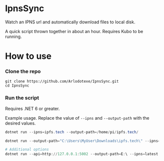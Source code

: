 # IpnsSync
Watch an IPNS url and automatically download files to local disk.

A quick script thrown together in about an hour. Requires Kubo to be running.

# How to use

### Clone the repo

```
git clone https://github.com/Arlodotexe/IpnsSync.git
cd IpnsSync
```

### Run the script
Requires .NET 6 or greater.

Example usage. 
Replace the value of `--ipns` and `--output-path` with the desired values.

```powershell
dotnet run --ipns=ipfs.tech --output-path=/home/pi/ipfs.tech/

dotnet run --output-path="C:\Users\MyUser\Downloads\ipfs.tech\" --ipns=k51qzi5uqu5dip7dqovvkldk0lz03wjkc2cndoskxpyh742gvcd5fw4mudsorj

# Additional options
dotnet run --api=http://127.0.0.1:5002 --output-path=E:\ --ipns=latest.strixmusic.com --interval-seconds=1800
```

